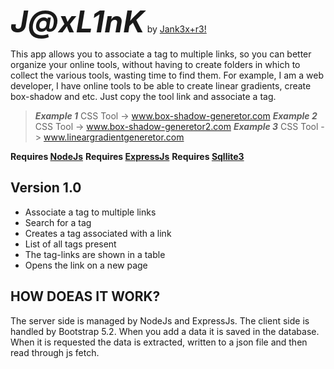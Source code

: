 <font size=80>***J@xL1nK***</font> by [Jank3x+r3!](https://twitter.com/Jank3xtr31)

This app allows you to associate a tag to multiple links, so you can better organize your online tools, without having to create folders in which to collect the various tools, wasting time to find them. For example, I am a web developer, I have online tools to be able to create linear gradients, create box-shadow and etc. Just copy the tool link and associate a tag.
> **_Example 1_** CSS Tool -> www.box-shadow-generetor.com
> **_Example 2_** CSS Tool -> www.box-shadow-generetor2.com
> **_Example 3_** CSS Tool -> www.lineargradientgeneretor.com

**Requires [NodeJs](https://nodejs.org/en/)**
**Requires [ExpressJs](https://expressjs.com)**
**Requires [Sqllite3](https://www.sqlitetutorial.net/sqlite-nodejs/)**


## Version 1.0

- Associate a tag to multiple links
- Search for a tag
- Creates a tag associated with a link
- List of all tags present
- The tag-links are shown in a table
- Opens the link on a new page


## HOW DOEAS IT WORK?
The server side is managed by NodeJs and ExpressJs. The client side is handled by Bootstrap 5.2.
When you add a data it is saved in the database.
When it is requested the data is extracted, written to a json file and then read through js fetch.
